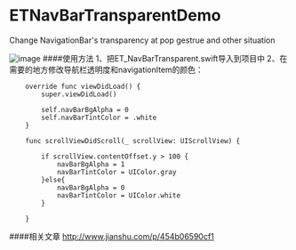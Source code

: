 # ETNavBarTransparentDemo
Change NavigationBar's transparency at pop gestrue and other situation

![image](https://github.com/EnderTan/ETNavBarTransparentDemo/blob/master/navDemo.gif)
####使用方法
1、把ET_NavBarTransparent.swift导入到项目中
2、在需要的地方修改导航栏透明度和navigationItem的颜色：
```
    override func viewDidLoad() {
        super.viewDidLoad()
        
        self.navBarBgAlpha = 0
        self.navBarTintColor = .white
    }
    
    func scrollViewDidScroll(_ scrollView: UIScrollView) {
        
        if scrollView.contentOffset.y > 100 {
            navBarBgAlpha = 1
            navBarTintColor = UIColor.gray
        }else{
            navBarBgAlpha = 0
            navBarTintColor = UIColor.white
        }
        
    }
```
####相关文章
http://www.jianshu.com/p/454b06590cf1
